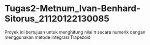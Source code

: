 # Tugas2-Metnum_Ivan-Benhard-Sitorus_21120122130085
Proyek ini bertujuan untuk menghitung nilai π secara numerik dengan menggunakan metode Integrasi Trapezoid
